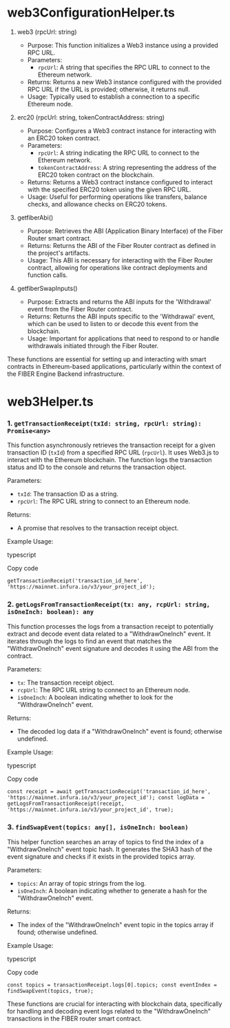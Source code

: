 # web3ConfigurationHelper.ts

1.  web3 (rpcUrl: string)

    - Purpose: This function initializes a Web3 instance using a provided RPC URL.
    - Parameters:
      - `rpcUrl`: A string that specifies the RPC URL to connect to the Ethereum network.
    - Returns: Returns a new Web3 instance configured with the provided RPC URL if the URL is provided; otherwise, it returns null.
    - Usage: Typically used to establish a connection to a specific Ethereum node.

2.  erc20 (rpcUrl: string, tokenContractAddress: string)

    - Purpose: Configures a Web3 contract instance for interacting with an ERC20 token contract.
    - Parameters:
      - `rpcUrl`: A string indicating the RPC URL to connect to the Ethereum network.
      - `tokenContractAddress`: A string representing the address of the ERC20 token contract on the blockchain.
    - Returns: Returns a Web3 contract instance configured to interact with the specified ERC20 token using the given RPC URL.
    - Usage: Useful for performing operations like transfers, balance checks, and allowance checks on ERC20 tokens.

3.  getfiberAbi()

    - Purpose: Retrieves the ABI (Application Binary Interface) of the Fiber Router smart contract.
    - Returns: Returns the ABI of the Fiber Router contract as defined in the project's artifacts.
    - Usage: This ABI is necessary for interacting with the Fiber Router contract, allowing for operations like contract deployments and function calls.

4.  getfiberSwapInputs()

    - Purpose: Extracts and returns the ABI inputs for the 'Withdrawal' event from the Fiber Router contract.
    - Returns: Returns the ABI inputs specific to the 'Withdrawal' event, which can be used to listen to or decode this event from the blockchain.
    - Usage: Important for applications that need to respond to or handle withdrawals initiated through the Fiber Router.

These functions are essential for setting up and interacting with smart contracts in Ethereum-based applications, particularly within the context of the FIBER Engine Backend infrastructure.

# web3Helper.ts

### 1\. `getTransactionReceipt(txId: string, rpcUrl: string): Promise<any>`

This function asynchronously retrieves the transaction receipt for a given transaction ID (`txId`) from a specified RPC URL (`rpcUrl`). It uses Web3.js to interact with the Ethereum blockchain. The function logs the transaction status and ID to the console and returns the transaction object.

Parameters:

- `txId`: The transaction ID as a string.
- `rpcUrl`: The RPC URL string to connect to an Ethereum node.

Returns:

- A promise that resolves to the transaction receipt object.

Example Usage:

typescript

Copy code

`getTransactionReceipt('transaction_id_here', 'https://mainnet.infura.io/v3/your_project_id');`

### 2\. `getLogsFromTransactionReceipt(tx: any, rcpUrl: string, isOneInch: boolean): any`

This function processes the logs from a transaction receipt to potentially extract and decode event data related to a "WithdrawOneInch" event. It iterates through the logs to find an event that matches the "WithdrawOneInch" event signature and decodes it using the ABI from the contract.

Parameters:

- `tx`: The transaction receipt object.
- `rcpUrl`: The RPC URL string to connect to an Ethereum node.
- `isOneInch`: A boolean indicating whether to look for the "WithdrawOneInch" event.

Returns:

- The decoded log data if a "WithdrawOneInch" event is found; otherwise undefined.

Example Usage:

typescript

Copy code

`const receipt = await getTransactionReceipt('transaction_id_here', 'https://mainnet.infura.io/v3/your_project_id');
const logData = getLogsFromTransactionReceipt(receipt, 'https://mainnet.infura.io/v3/your_project_id', true);`

### 3\. `findSwapEvent(topics: any[], isOneInch: boolean)`

This helper function searches an array of topics to find the index of a "WithdrawOneInch" event topic hash. It generates the SHA3 hash of the event signature and checks if it exists in the provided topics array.

Parameters:

- `topics`: An array of topic strings from the log.
- `isOneInch`: A boolean indicating whether to generate a hash for the "WithdrawOneInch" event.

Returns:

- The index of the "WithdrawOneInch" event topic in the topics array if found; otherwise undefined.

Example Usage:

typescript

Copy code

`const topics = transactionReceipt.logs[0].topics;
const eventIndex = findSwapEvent(topics, true);`

These functions are crucial for interacting with blockchain data, specifically for handling and decoding event logs related to the "WithdrawOneInch" transactions in the FIBER router smart contract.

